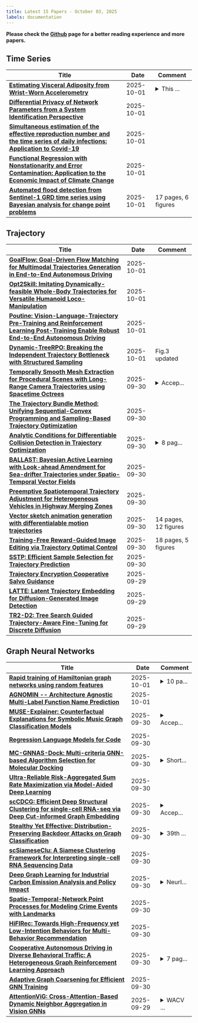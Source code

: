 ```yaml
---
title: Latest 15 Papers - October 03, 2025
labels: documentation
---
```

**Please check the [Github](https://github.com/zezhishao/MTS_Daily_ArXiv) page for a better reading experience and more papers.**

## Time Series
| **Title** | **Date** | **Comment** |
| --- | --- | --- |
| **[Estimating Visceral Adiposity from Wrist-Worn Accelerometry](http://arxiv.org/abs/2506.09167v2)** | 2025-10-01 | <details><summary>This ...</summary><p>This article has been accepted for publication in IEEE Journal of Biomedical and Health Informatics</p></details> |
| **[Differential Privacy of Network Parameters from a System Identification Perspective](http://arxiv.org/abs/2509.20460v2)** | 2025-10-01 |  |
| **[Simultaneous estimation of the effective reproduction number and the time series of daily infections: Application to Covid-19](http://arxiv.org/abs/2506.21027v2)** | 2025-10-01 |  |
| **[Functional Regression with Nonstationarity and Error Contamination: Application to the Economic Impact of Climate Change](http://arxiv.org/abs/2509.08591v3)** | 2025-10-01 |  |
| **[Automated flood detection from Sentinel-1 GRD time series using Bayesian analysis for change point problems](http://arxiv.org/abs/2504.19526v3)** | 2025-10-01 | 17 pages, 6 figures |

## Trajectory
| **Title** | **Date** | **Comment** |
| --- | --- | --- |
| **[GoalFlow: Goal-Driven Flow Matching for Multimodal Trajectories Generation in End-to-End Autonomous Driving](http://arxiv.org/abs/2503.05689v6)** | 2025-10-01 |  |
| **[Opt2Skill: Imitating Dynamically-feasible Whole-Body Trajectories for Versatile Humanoid Loco-Manipulation](http://arxiv.org/abs/2409.20514v6)** | 2025-10-01 |  |
| **[Poutine: Vision-Language-Trajectory Pre-Training and Reinforcement Learning Post-Training Enable Robust End-to-End Autonomous Driving](http://arxiv.org/abs/2506.11234v2)** | 2025-10-01 |  |
| **[Dynamic-TreeRPO: Breaking the Independent Trajectory Bottleneck with Structured Sampling](http://arxiv.org/abs/2509.23352v2)** | 2025-10-01 | Fig.3 updated |
| **[Temporally Smooth Mesh Extraction for Procedural Scenes with Long-Range Camera Trajectories using Spacetime Octrees](http://arxiv.org/abs/2509.13306v2)** | 2025-09-30 | <details><summary>Accep...</summary><p>Accepted as a Conference Paper to Siggraph Asia 2025. Updated acknowledgements to include attribution for icons used in the paper</p></details> |
| **[The Trajectory Bundle Method: Unifying Sequential-Convex Programming and Sampling-Based Trajectory Optimization](http://arxiv.org/abs/2509.26575v1)** | 2025-09-30 |  |
| **[Analytic Conditions for Differentiable Collision Detection in Trajectory Optimization](http://arxiv.org/abs/2509.26459v1)** | 2025-09-30 | <details><summary>8 pag...</summary><p>8 pages, 8 figures. Accepted to the IEEE/RSJ International Conference on Intelligent Robots and Systems (IROS) 2025</p></details> |
| **[BALLAST: Bayesian Active Learning with Look-ahead Amendment for Sea-drifter Trajectories under Spatio-Temporal Vector Fields](http://arxiv.org/abs/2509.26005v1)** | 2025-09-30 |  |
| **[Preemptive Spatiotemporal Trajectory Adjustment for Heterogeneous Vehicles in Highway Merging Zones](http://arxiv.org/abs/2509.25929v1)** | 2025-09-30 |  |
| **[Vector sketch animation generation with differentialable motion trajectories](http://arxiv.org/abs/2509.25857v1)** | 2025-09-30 | 14 pages, 12 figures |
| **[Training-Free Reward-Guided Image Editing via Trajectory Optimal Control](http://arxiv.org/abs/2509.25845v1)** | 2025-09-30 | 18 pages, 5 figures |
| **[SSTP: Efficient Sample Selection for Trajectory Prediction](http://arxiv.org/abs/2409.17385v3)** | 2025-09-30 |  |
| **[Trajectory Encryption Cooperative Salvo Guidance](http://arxiv.org/abs/2509.17341v2)** | 2025-09-29 |  |
| **[LATTE: Latent Trajectory Embedding for Diffusion-Generated Image Detection](http://arxiv.org/abs/2507.03054v2)** | 2025-09-29 |  |
| **[TR2-D2: Tree Search Guided Trajectory-Aware Fine-Tuning for Discrete Diffusion](http://arxiv.org/abs/2509.25171v1)** | 2025-09-29 |  |

## Graph Neural Networks
| **Title** | **Date** | **Comment** |
| --- | --- | --- |
| **[Rapid training of Hamiltonian graph networks using random features](http://arxiv.org/abs/2506.06558v2)** | 2025-10-01 | <details><summary>10 pa...</summary><p>10 pages, 6 figures, 3 tables, and an appendix</p></details> |
| **[AGNOMIN -- Architecture Agnostic Multi-Label Function Name Prediction](http://arxiv.org/abs/2509.25514v2)** | 2025-10-01 |  |
| **[MUSE-Explainer: Counterfactual Explanations for Symbolic Music Graph Classification Models](http://arxiv.org/abs/2509.26521v1)** | 2025-09-30 | <details><summary>Accep...</summary><p>Accepted at the 17th International Symposium on Computer Music Multidisciplinary Research (CMMR) 2025</p></details> |
| **[Regression Language Models for Code](http://arxiv.org/abs/2509.26476v1)** | 2025-09-30 |  |
| **[MC-GNNAS-Dock: Multi-criteria GNN-based Algorithm Selection for Molecular Docking](http://arxiv.org/abs/2509.26377v1)** | 2025-09-30 | <details><summary>Short...</summary><p>Short paper. Preprint of a forthcoming conference contribution</p></details> |
| **[Ultra-Reliable Risk-Aggregated Sum Rate Maximization via Model-Aided Deep Learning](http://arxiv.org/abs/2509.26311v1)** | 2025-09-30 |  |
| **[scCDCG: Efficient Deep Structural Clustering for single-cell RNA-seq via Deep Cut-informed Graph Embedding](http://arxiv.org/abs/2404.06167v2)** | 2025-09-30 | <details><summary>Accep...</summary><p>Accepted as a long paper for the research track at DASFAA 2024; Error Correction</p></details> |
| **[Stealthy Yet Effective: Distribution-Preserving Backdoor Attacks on Graph Classification](http://arxiv.org/abs/2509.26032v1)** | 2025-09-30 | <details><summary>39th ...</summary><p>39th Conference on Neural Information Processing Systems (NeurIPS 2025)</p></details> |
| **[scSiameseClu: A Siamese Clustering Framework for Interpreting single-cell RNA Sequencing Data](http://arxiv.org/abs/2505.12626v2)** | 2025-09-30 |  |
| **[Deep Graph Learning for Industrial Carbon Emission Analysis and Policy Impact](http://arxiv.org/abs/2507.02912v2)** | 2025-09-30 | <details><summary>NeurI...</summary><p>NeurIPS 2025 AI for Science Workshop</p></details> |
| **[Spatio-Temporal-Network Point Processes for Modeling Crime Events with Landmarks](http://arxiv.org/abs/2409.10882v2)** | 2025-09-30 |  |
| **[HiFIRec: Towards High-Frequency yet Low-Intention Behaviors for Multi-Behavior Recommendation](http://arxiv.org/abs/2509.25755v1)** | 2025-09-30 |  |
| **[Cooperative Autonomous Driving in Diverse Behavioral Traffic: A Heterogeneous Graph Reinforcement Learning Approach](http://arxiv.org/abs/2509.25751v1)** | 2025-09-30 | <details><summary>7 pag...</summary><p>7 pages, 5 figures and 4 tables</p></details> |
| **[Adaptive Graph Coarsening for Efficient GNN Training](http://arxiv.org/abs/2509.25706v1)** | 2025-09-30 |  |
| **[AttentionViG: Cross-Attention-Based Dynamic Neighbor Aggregation in Vision GNNs](http://arxiv.org/abs/2509.25570v1)** | 2025-09-29 | <details><summary>WACV ...</summary><p>WACV submission. 13 pages, including the main text (8 pages), references, and supplementary material</p></details> |

